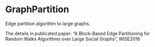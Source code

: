 # GraphPartition
Edge partition algorithm to large graphs.

The details in publicated paper:
 “A Block-Based Edge Partitioning for Random Walks Algorithms over Large Social Graphs”, WISE2016
 
